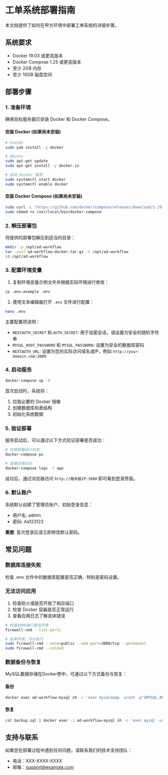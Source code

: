 # 工单系统部署指南

本文档提供了如何在甲方环境中部署工单系统的详细步骤。

## 系统要求

- Docker 19.03 或更高版本
- Docker Compose 1.25 或更高版本
- 至少 2GB 内存
- 至少 10GB 磁盘空间

## 部署步骤

### 1. 准备环境

确保目标服务器已安装 Docker 和 Docker Compose。

#### 安装 Docker (如果尚未安装)

```bash
# CentOS
sudo yum install -y docker

# Ubuntu
sudo apt-get update
sudo apt-get install -y docker.io

# 启动 Docker 服务
sudo systemctl start docker
sudo systemctl enable docker
```

#### 安装 Docker Compose (如果尚未安装)

```bash
sudo curl -L "https://github.com/docker/compose/releases/download/1.29.2/docker-compose-$(uname -s)-$(uname -m)" -o /usr/local/bin/docker-compose
sudo chmod +x /usr/local/bin/docker-compose
```

### 2. 解压部署包

将提供的部署包解压到适当的目录：

```bash
mkdir -p /opt/ad-workflow
tar -zxvf ad-workflow-docker.tar.gz -C /opt/ad-workflow
cd /opt/ad-workflow
```

### 3. 配置环境变量

1. 复制环境变量示例文件并根据实际环境进行修改：

```bash
cp .env.example .env
```

2. 使用文本编辑器打开 `.env` 文件进行配置：

```bash
nano .env
```

主要配置项说明：

- `NEXTAUTH_SECRET` 和 `AUTH_SECRET`: 用于加密会话，请设置为安全的随机字符串
- `MYSQL_ROOT_PASSWORD` 和 `MYSQL_PASSWORD`: 设置为安全的数据库密码
- `NEXTAUTH_URL`: 设置为您的实际访问域名或IP，例如 `http://your-domain.com:3000`

### 4. 启动服务

```bash
docker-compose up -d
```

首次启动时，系统将：

1. 拉取必要的 Docker 镜像
2. 创建数据库和表结构
3. 初始化系统数据

### 5. 验证部署

服务启动后，可以通过以下方式验证部署是否成功：

```bash
# 检查容器运行状态
docker-compose ps

# 查看应用日志
docker-compose logs -f app
```

成功后，通过浏览器访问 `http://服务器IP:3000` 即可看到登录界面。

### 6. 默认账户

系统默认创建了管理员账户，初始登录信息：

- 用户名: admin
- 密码: Aa123123

**重要**: 首次登录后请立即修改默认密码。

## 常见问题

### 数据库连接失败

检查 .env 文件中的数据库配置是否正确，特别是密码设置。

### 无法访问应用

1. 检查防火墙是否开放了相应端口
2. 检查 Docker 容器是否正常运行
3. 查看应用日志了解具体错误

```bash
# 检查3000端口是否开放
firewall-cmd --list-ports

# 如未开放，可以执行
sudo firewall-cmd --zone=public --add-port=3000/tcp --permanent
sudo firewall-cmd --reload
```

### 数据备份与恢复

MySQL数据存储在Docker卷中，可通过以下方式备份与恢复：

#### 备份

```bash
docker exec ad-workflow-mysql sh -c 'exec mysqldump -uroot -p"$MYSQL_ROOT_PASSWORD" ad_workflow' > backup.sql
```

#### 恢复

```bash
cat backup.sql | docker exec -i ad-workflow-mysql sh -c 'exec mysql -uroot -p"$MYSQL_ROOT_PASSWORD" ad_workflow'
```

## 支持与联系

如果您在部署过程中遇到任何问题，请联系我们的技术支持团队：

- 电话：XXX-XXXX-XXXX
- 邮箱：support@example.com

